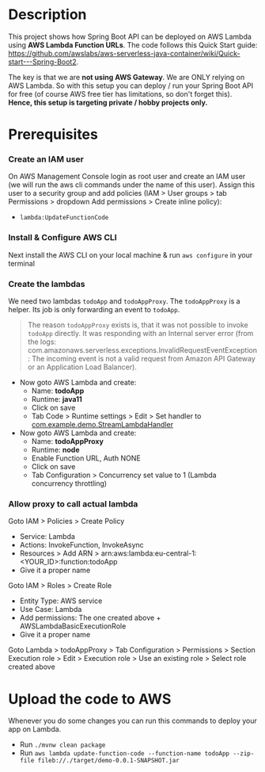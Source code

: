 # Description
This project shows how Spring Boot API can be deployed on AWS Lambda using **AWS Lambda Function URLs**.
The code follows this Quick Start guide: https://github.com/awslabs/aws-serverless-java-container/wiki/Quick-start---Spring-Boot2.

The key is that we are **not using AWS Gateway**. We are ONLY relying on AWS Lambda. 
So with this setup you can deploy / run your Spring Boot API for free (of course AWS free tier has limitations, so don't forget this). 
**Hence, this setup is targeting private / hobby projects only.** 

# Prerequisites
### Create an IAM user
On AWS Management Console login as root user and create an IAM user (we will run the aws cli commands under the name of this user).
Assign this user to a security group and add policies (IAM > User groups > tab Permissions > dropdown Add permissions > Create inline policy):
- ``lambda:UpdateFunctionCode``

### Install & Configure AWS CLI
Next install the AWS CLI on your local machine & run `aws configure` in your terminal

### Create the lambdas 

We need two lambdas ``todoApp`` and ``todoAppProxy``. The ```todoAppProxy``` is a helper. Its job is only forwarding an event to ```todoApp```.
> The reason ```todoAppProxy``` exists is, that it was not possible to invoke ```todoApp``` directly. It was responding with an Internal server error (from the logs: com.amazonaws.serverless.exceptions.InvalidRequestEventException: The incoming event is not a valid request from Amazon API Gateway or an Application Load Balancer). 

- Now goto AWS Lambda and create:
  - Name: **todoApp**
  - Runtime: **java11**
  - Click on save
  - Tab Code > Runtime settings > Edit > Set handler to [com.example.demo.StreamLambdaHandler](./src/main/java/com/example/demo/StreamLambdaHandler.java)
- Now goto AWS Lambda and create:
  - Name: **todoAppProxy**
  - Runtime: **node**
  - Enable Function URL, Auth NONE
  - Click on save
  - Tab Configuration > Concurrency set value to 1 (Lambda concurrency throttling)

### Allow proxy to call actual lambda
Goto IAM > Policies > Create Policy
- Service: Lambda
- Actions: InvokeFunction, InvokeAsync
- Resources > Add ARN > arn:aws:lambda:eu-central-1:<YOUR_ID>:function:todoApp
- Give it a proper name

Goto IAM > Roles > Create Role
- Entity Type: AWS service
- Use Case: Lambda
- Add permissions: The one created above + AWSLambdaBasicExecutionRole
- Give it a proper name

Goto Lambda > todoAppProxy > Tab Configuration > Permissions > Section Execution role > Edit > Execution role > Use an existing role > Select role created above

# Upload the code to AWS
Whenever you do some changes you can run this commands to deploy your app on Lambda.
- Run `./mvnw clean package`
- Run `aws lambda update-function-code --function-name todoApp --zip-file fileb://./target/demo-0.0.1-SNAPSHOT.jar`